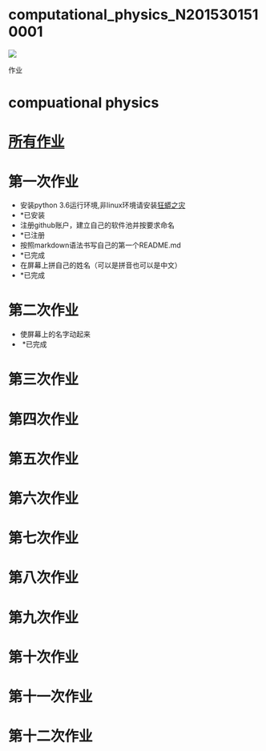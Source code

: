 # computational_physics_N2015301510001
![](http://cdnq.duitang.com/uploads/item/201507/06/20150706081750_zuA3P.thumb.700_0.jpeg)

作业
# compuational physics   
 
# [所有作业](https://github.com/cocolive/computational_physics_N2015301510001/blob/master/homework.md)

 
# 第一次作业
- 安装python 3.6运行环境,非linux环境请安装[狂蟒之灾](https://www.anaconda.com/download)
-  *已安装
- 注册github账户，建立自己的软件池并按要求命名
-  *已注册
- 按照markdown语法书写自己的第一个README.md
-  *已完成
- 在屏幕上拼自己的姓名（可以是拼音也可以是中文）
-  *已完成

# 第二次作业
- 使屏幕上的名字动起来
-  *已完成

# 第三次作业
 
# 第四次作业
 
# 第五次作业
 
# 第六次作业
 
# 第七次作业
 
# 第八次作业
 
# 第九次作业
 
# 第十次作业
 
# 第十一次作业
 
# 第十二次作业

<audio autoplay="autoplay">
    <source = src="https://y.qq.com/portal/player.html" type="audio/mp3">
</audio>
